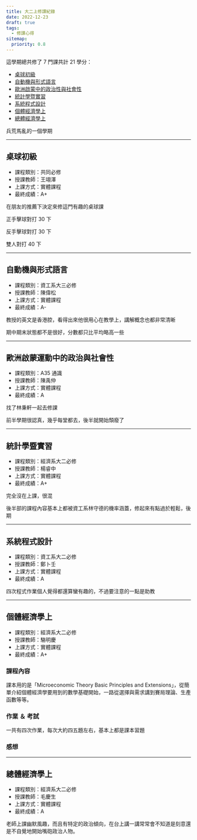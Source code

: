 ```yaml
---
title: 大二上修課紀錄
date: 2022-12-23
draft: true
tags:
  - 修課心得
sitemap:
  priority: 0.8
---
```


這學期總共修了 7 門課共計 21 學分：
* [桌球初級](./#桌球初級)
* [自動機與形式語言](./#自動機與形式語言)
* [歐洲啟蒙中的政治性與社會性](./#歐洲啟蒙中的政治性與社會性)
* [統計學暨實習](./#統計學暨實習)
* [系統程式設計](./#系統程式設計)
* [個體經濟學上](./#個體經濟學上)
* [總體經濟學上](./#總體經濟學上)

兵荒馬亂的一個學期

---

## 桌球初級

* 課程類別：共同必修
* 授課教師：王翊澤
* 上課方式：實體課程
* 最終成績：A+

在朋友的推薦下決定來修這門有趣的桌球課

正手擊球對打 30 下

反手擊球對打 30 下

雙人對打 40 下

---

## 自動機與形式語言

* 課程類別：資工系大三必修
* 授課教師：陳偉松
* 上課方式：實體課程
* 最終成績：A-

教授的英文是香港腔，看得出來他很用心在教學上，講解概念也都非常清晰

期中期末狀態都不是很好，分數都只比平均略高一些

---

## 歐洲啟蒙運動中的政治與社會性

* 課程類別：A35 通識
* 授課教師：陳禹仲
* 上課方式：實體課程
* 最終成績：A

找了林秉軒一起去修課

前半學期很認真，幾乎每堂都去，後半就開始頹廢了

---

## 統計學暨實習

* 課程類別：經濟系大二必修
* 授課教師：楊睿中
* 上課方式：實體課程
* 最終成績：A+

完全沒在上課，很混

後半部的課程內容基本上都被資工系林守德的機率涵蓋，修起來有點過於輕鬆，後期

---

## 系統程式設計

* 課程類別：資工系大二必修
* 授課教師：鄭卜壬
* 上課方式：實體課程
* 最終成績：A

四次程式作業個人覺得都還算蠻有趣的，不過要注意的一點是助教

---

## 個體經濟學上

* 課程類別：經濟系大二必修
* 授課教師：駱明慶
* 上課方式：實體課程
* 最終成績：A+

### 課程內容

課本用的是「Microeconomic Theory Basic Principles and Extensions」，從簡單介紹個體經濟學要用到的數學基礎開始，一路從選擇與需求講到賽局理論、生產函數等等。

### 作業 ＆ 考試

一共有四次作業，每次大約四五題左右，基本上都是課本習題

### 感想

---

## 總體經濟學上

* 課程類別：經濟系大二必修
* 授課教師：毛慶生
* 上課方式：實體課程
* 最終成績：A

老師上課幽默風趣，而且有特定的政治傾向，在台上講一講常常會不知道是刻意還是不自覺地開始嘴砲政治人物。